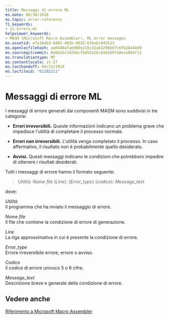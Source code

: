 ```yaml
---
title: Messaggi di errore ML
ms.date: 08/30/2018
ms.topic: error-reference
f1_keywords:
- vc.errors.ml
helpviewer_keywords:
- MASM (Microsoft Macro Assembler), ML error messages
ms.assetid: e7e164b3-6d65-4b5b-8925-bfbebc043523
ms.openlocfilehash: aa0440afae980e218c32ab3296bd7c6fb2b444d9
ms.sourcegitcommit: 0ab61bc3d2b6cfbd52a16c6ab2b97a8ea1864f12
ms.translationtype: MT
ms.contentlocale: it-IT
ms.lasthandoff: 04/23/2019
ms.locfileid: "62202211"
---
```

# <a name="ml-error-messages"></a>Messaggi di errore ML

I messaggi di errore generati dai componenti MASM sono suddivisi in tre categorie:

- **Errori irreversibili.** Queste informazioni indicano un problema grave che impedisce l'utilità di completare il processo normale.

- **Errori non irreversibili.** L'utilità venga completato il processo. In caso affermativo, il risultato non è probabilmente quello desiderato.

- **Avvisi.** Questi messaggi indicano le condizioni che potrebbero impedire di ottenere i risultati desiderati.

Tutti i messaggi di errore hanno il formato seguente:

> *Utilità*: *Nome file* (*Line*): {*Error_type*} (*codice*): *Message_text*

dove:

*Utilità*<br/>
Il programma che ha inviato il messaggio di errore.

*Nome file*<br/>
Il file che contiene la condizione di errore di generazione.

*Line*<br/>
La riga approssimativa in cui è presente la condizione di errore.

*Error_type*<br/>
Errore irreversibile errore, errore o avviso.

*Codice*<br/>
Il codice di errore univoco 5 o 6 cifre.

*Message_text*<br/>
Descrizione breve e generale della condizione di errore.

## <a name="see-also"></a>Vedere anche

[Riferimento a Microsoft Macro Assembler](../../assembler/masm/microsoft-macro-assembler-reference.md)<br/>